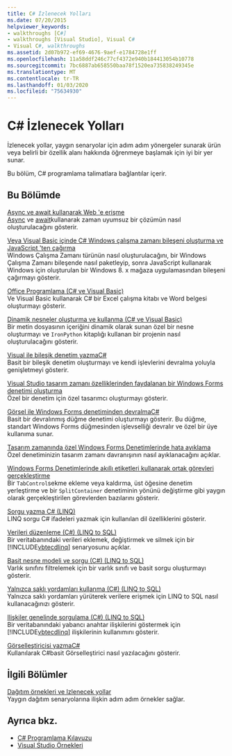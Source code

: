 ```yaml
---
title: C# İzlenecek Yolları
ms.date: 07/20/2015
helpviewer_keywords:
- walkthroughs [C#]
- walkthroughs [Visual Studio], Visual C#
- Visual C#, walkthroughs
ms.assetid: 2d07b972-ef69-4676-9aef-e1784728e1ff
ms.openlocfilehash: 11a58ddf246c77cf4372e940b184413054b10778
ms.sourcegitcommit: 7bc6887ab658550baa78f1520ea735838249345e
ms.translationtype: MT
ms.contentlocale: tr-TR
ms.lasthandoff: 01/03/2020
ms.locfileid: "75634930"
---
```

# <a name="c-walkthroughs"></a>C# İzlenecek Yolları
İzlenecek yollar, yaygın senaryolar için adım adım yönergeler sunarak ürün veya belirli bir özellik alanı hakkında öğrenmeye başlamak için iyi bir yer sunar.  
  
 Bu bölüm, C# programlama talimatlara bağlantılar içerir.  
  
## <a name="in-this-section"></a>Bu Bölümde  

 [Async ve await kullanarak Web 'e erişme](./programming-guide/concepts/async/walkthrough-accessing-the-web-by-using-async-and-await.md)  
 [Async](./language-reference/keywords/async.md) ve [await](./language-reference/operators/await.md)kullanarak zaman uyumsuz bir çözümün nasıl oluşturulacağını gösterir.  
  
 [Veya Visual Basic içinde C# Windows çalışma zamanı bileşeni oluşturma ve JavaScript 'ten çağırma](/windows/uwp/winrt-components/walkthrough-creating-a-simple-windows-runtime-component-and-calling-it-from-javascript)  
 Windows Çalışma Zamanı türünün nasıl oluşturulacağını, bir Windows Çalışma Zamanı bileşende nasıl paketleyip, sonra JavaScript kullanarak Windows için oluşturulan bir Windows 8. x mağaza uygulamasından bileşeni çağırmayı gösterir.  
  
 [Office Programlama (C# ve Visual Basic)](./programming-guide/interop/walkthrough-office-programming.md)  
 Ve Visual Basic kullanarak C# bir Excel çalışma kitabı ve Word belgesi oluşturmayı gösterir.  
  
 [Dinamik nesneler oluşturma ve kullanma (C# ve Visual Basic)](./programming-guide/types/walkthrough-creating-and-using-dynamic-objects.md)  
 Bir metin dosyasının içeriğini dinamik olarak sunan özel bir nesne oluşturmayı ve `IronPython` kitaplığı kullanan bir projenin nasıl oluşturulacağını gösterir.  
   
 [Visual ile bileşik denetim yazmaC#](../framework/winforms/controls/walkthrough-authoring-a-composite-control-with-visual-csharp.md)  
 Basit bir bileşik denetim oluşturmayı ve kendi işlevlerini devralma yoluyla genişletmeyi gösterir.  
  
 [Visual Studio tasarım zamanı özelliklerinden faydalanan bir Windows Forms denetimi oluşturma](../framework/winforms/controls/creating-a-wf-control-design-time-features.md)  
 Özel bir denetim için özel tasarımcı oluşturmayı gösterir.  
  
 [Görsel ile Windows Forms denetiminden devralmaC#](../framework/winforms/controls/walkthrough-inheriting-from-a-windows-forms-control-with-visual-csharp.md)  
 Basit bir devralınmış düğme denetimi oluşturmayı gösterir. Bu düğme, standart Windows Forms düğmesinden işlevselliği devralır ve özel bir üye kullanıma sunar.  
  
 [Tasarım zamanında özel Windows Forms Denetimlerinde hata ayıklama](../framework/winforms/controls/walkthrough-debugging-custom-windows-forms-controls-at-design-time.md)  
 Özel denetiminizin tasarım zamanı davranışının nasıl ayıklanacağını açıklar.

 [Windows Forms Denetimlerinde akıllı etiketleri kullanarak ortak görevleri gerçekleştirme](../framework/winforms/controls/performing-common-tasks-using-smart-tags-on-wf-controls.md)  
 Bir `TabControl`sekme ekleme veya kaldırma, üst öğesine denetim yerleştirme ve bir `SplitContainer` denetiminin yönünü değiştirme gibi yaygın olarak gerçekleştirilen görevlerden bazılarını gösterir.  
  
 [Sorgu yazma C# (LINQ)](./programming-guide/concepts/linq/walkthrough-writing-queries-linq.md)  
 LINQ sorgu C# ifadeleri yazmak için kullanılan dil özelliklerini gösterir.  
  
 [Verileri düzenleme (C#) (LINQ to SQL)](../framework/data/adonet/sql/linq/walkthrough-manipulating-data-csharp.md)  
 Bir veritabanındaki verileri eklemek, değiştirmek ve silmek için bir [!INCLUDE[vbtecdlinq](~/includes/vbtecdlinq-md.md)] senaryosunu açıklar.  
  
 [Basit nesne modeli ve sorgu (C#) (LINQ to SQL)](../framework/data/adonet/sql/linq/walkthrough-simple-object-model-and-query-csharp.md)  
 Varlık sınıfını filtrelemek için bir varlık sınıfı ve basit sorgu oluşturmayı gösterir.  
  
 [Yalnızca saklı yordamları kullanma (C#) (LINQ to SQL)](../framework/data/adonet/sql/linq/walkthrough-using-only-stored-procedures-csharp.md)  
 Yalnızca saklı yordamları yürüterek verilere erişmek için LINQ to SQL nasıl kullanacağınızı gösterir.  
  
 [Ilişkiler genelinde sorgulama (C#) (LINQ to SQL)](../framework/data/adonet/sql/linq/walkthrough-querying-across-relationships-csharp.md)  
 Bir veritabanındaki yabancı anahtar ilişkilerini göstermek için [!INCLUDE[vbtecdlinq](~/includes/vbtecdlinq-md.md)] ilişkilerinin kullanımını gösterir.  

 [Görselleştiricisi yazmaC#](/visualstudio/debugger/walkthrough-writing-a-visualizer-in-csharp)  
 Kullanılarak C#basit Görselleştirici nasıl yazılacağını gösterir.  
  
## <a name="related-sections"></a>İlgili Bölümler  
 [Dağıtım örnekleri ve Izlenecek yollar](/visualstudio/deployment/clickonce-deployment-samples-and-walkthroughs)  
 Yaygın dağıtım senaryolarına ilişkin adım adım örnekler sağlar.  
  
## <a name="see-also"></a>Ayrıca bkz.

- [C# Programlama Kılavuzu](./programming-guide/index.md)
- [Visual Studio Örnekleri](/visualstudio/ide/visual-studio-ide)
